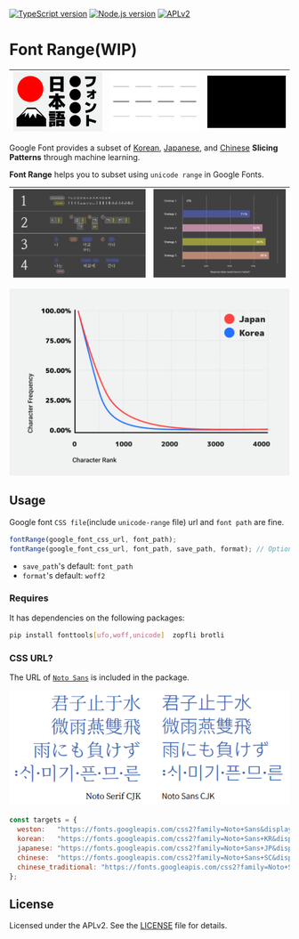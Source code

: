 [![TypeScript version][ts-badge]][typescript-4-0]
[![Node.js version][nodejs-badge]][nodejs]
[![APLv2][license-badge]][license]

# Font Range(WIP)

| ![NJ](https://raw.githubusercontent.com/black7375/font-range/master/resource/News_Japanese.gif) | ![NK](https://raw.githubusercontent.com/black7375/font-range/master/resource/News_Korean.gif) | ![NC](https://raw.githubusercontent.com/black7375/font-range/master/resource/News_Chinese.gif) |
|-------------------------------------------------------------------------------------------------|-----------------------------------------------------------------------------------------------|------------------------------------------------------------------------------------------------|

Google Font provides a subset of [Korean](https://design.google/news/google-fonts-launches-korean-support-and-unveils-faster-delivery-system/), [Japanese](https://design.google/news/google-fonts-launches-japanese-supportand-makes-loading-large-fonts-even-faster/), and [Chinese](https://design.google/news/google-fonts-launches-chinese-support/) **Slicing Patterns** through machine learning.

**Font Range** helps you to subset using `unicode range` in Google Fonts.

| ![K0](https://raw.githubusercontent.com/black7375/font-range/master/resource/Korean_0.png) | ![K1](https://raw.githubusercontent.com/black7375/font-range/master/resource/Korean_1.png) |
|--------------------------------------------------------------------------------------------|--------------------------------------------------------------------------------------------|

![Result](https://raw.githubusercontent.com/black7375/font-range/master/resource/Korean_Japanese.png)

## Usage
Google font `CSS file`(include `unicode-range` file) url and `font path` are fine.

```js
fontRange(google_font_css_url, font_path);
fontRange(google_font_css_url, font_path, save_path, format); // Options
```
- `save_path`'s default: `font_path`
- `format`'s default: `woff2`

### Requires
It has dependencies on the following packages:

```sh
pip install fonttools[ufo,woff,unicode]  zopfli brotli
```

### CSS URL?
The URL of [`Noto Sans`](https://www.google.com/get/noto/) is included in the package.

![Noto](https://raw.githubusercontent.com/black7375/font-range/master/resource/Noto_0.png)

```js
const targets = {
  weston:   "https://fonts.googleapis.com/css2?family=Noto+Sans&display=swap",
  korean:   "https://fonts.googleapis.com/css2?family=Noto+Sans+KR&display=swap",
  japanese: "https://fonts.googleapis.com/css2?family=Noto+Sans+JP&display=swap",
  chinese:  "https://fonts.googleapis.com/css2?family=Noto+Sans+SC&display=swap",
  chinese_traditional: "https://fonts.googleapis.com/css2?family=Noto+Sans+TC&display=swap",
};
```

## License

Licensed under the APLv2. See the [LICENSE](https://github.com/jsynowiec/node-typescript-boilerplate/blob/master/LICENSE) file for details.

[ts-badge]: https://img.shields.io/badge/TypeScript-4.0-blue.svg
[nodejs-badge]: https://img.shields.io/badge/Node.js->=%2012.13-blue.svg
[nodejs]: https://nodejs.org/dist/latest-v12.x/docs/api/
[typescript-4-0]: https://www.typescriptlang.org/docs/handbook/release-notes/typescript-4-0.html
[license-badge]: https://img.shields.io/badge/license-APLv2-blue.svg
[license]: https://github.com/jsynowiec/node-typescript-boilerplate/blob/master/LICENSE
